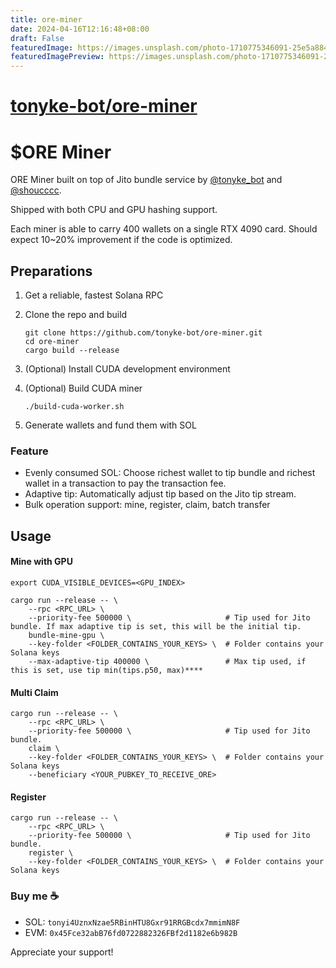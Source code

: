 ```yaml
---
title: ore-miner
date: 2024-04-16T12:16:48+08:00
draft: False
featuredImage: https://images.unsplash.com/photo-1710775346091-25e5a8840e99?ixid=M3w0NjAwMjJ8MHwxfHJhbmRvbXx8fHx8fHx8fDE3MTMyNDA5MzN8&ixlib=rb-4.0.3
featuredImagePreview: https://images.unsplash.com/photo-1710775346091-25e5a8840e99?ixid=M3w0NjAwMjJ8MHwxfHJhbmRvbXx8fHx8fHx8fDE3MTMyNDA5MzN8&ixlib=rb-4.0.3
---
```


# [tonyke-bot/ore-miner](https://github.com/tonyke-bot/ore-miner)

# $ORE Miner

ORE Miner built on top of Jito bundle service by [@tonyke_bot](https://x.com/tonyke_bot) and [@shoucccc](https://twitter.com/shoucccc).

Shipped with both CPU and GPU hashing support.

Each miner is able to carry 400 wallets on a single RTX 4090 card. Should expect 10~20% improvement if the code is optimized. 

## Preparations

1. Get a reliable, fastest Solana RPC
2. Clone the repo and build
    ```shell
    git clone https://github.com/tonyke-bot/ore-miner.git
    cd ore-miner
    cargo build --release
    ```

3. (Optional) Install CUDA development environment
4. (Optional) Build CUDA miner
    ```shell
    ./build-cuda-worker.sh
    ```
   
5. Generate wallets and fund them with SOL

### Feature
* Evenly consumed SOL: Choose richest wallet to tip bundle and richest wallet in a transaction to pay the transaction fee.
* Adaptive tip: Automatically adjust tip based on the Jito tip stream.
* Bulk operation support: mine, register, claim, batch transfer

## Usage

#### Mine with GPU
```
export CUDA_VISIBLE_DEVICES=<GPU_INDEX>

cargo run --release -- \
    --rpc <RPC_URL> \
    --priority-fee 500000 \                     # Tip used for Jito bundle. If max adaptive tip is set, this will be the initial tip.
    bundle-mine-gpu \
    --key-folder <FOLDER_CONTAINS_YOUR_KEYS> \  # Folder contains your Solana keys
    --max-adaptive-tip 400000 \                 # Max tip used, if this is set, use tip min(tips.p50, max)****

```

#### Multi Claim
```
cargo run --release -- \
    --rpc <RPC_URL> \
    --priority-fee 500000 \                     # Tip used for Jito bundle. 
    claim \
    --key-folder <FOLDER_CONTAINS_YOUR_KEYS> \  # Folder contains your Solana keys
    --beneficiary <YOUR_PUBKEY_TO_RECEIVE_ORE>
```

#### Register
```
cargo run --release -- \
    --rpc <RPC_URL> \
    --priority-fee 500000 \                     # Tip used for Jito bundle. 
    register \
    --key-folder <FOLDER_CONTAINS_YOUR_KEYS> \  # Folder contains your Solana keys
```

### Buy me ☕️

* SOL: `tonyi4UznxNzae5RBinHTU8Gxr91RRGBcdx7mmimN8F`
* EVM: `0x45Fce32abB76fd0722882326FBf2d1182e6b982B`

Appreciate your support!
